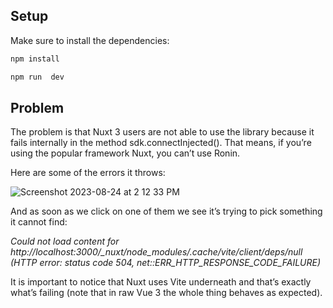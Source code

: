## Setup

Make sure to install the dependencies:

```bash
npm install

npm run  dev
```

## Problem

The problem is that Nuxt 3 users are not able to use the library because it fails internally in the method sdk.connectInjected(). That means, if you’re using the popular framework Nuxt, you can’t use Ronin.

Here are some of the errors it throws:

![Screenshot 2023-08-24 at 2 12 33 PM](https://github.com/pausanchezv/ronin-nuxt-bug/assets/16424328/57745421-fbc8-41c4-ac15-16f1643588bb)

And as soon as we click on one of them we see it’s trying to pick something it cannot find:

*Could not load content for http://localhost:3000/_nuxt/node_modules/.cache/vite/client/deps/null (HTTP error: status code 504, net::ERR_HTTP_RESPONSE_CODE_FAILURE)*

It is important to notice that Nuxt uses Vite underneath and that’s exactly what’s failing (note that in raw Vue 3 the whole thing behaves as expected).


